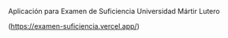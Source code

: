 Aplicación para Examen de Suficiencia
Universidad Mártir Lutero


(https://examen-suficiencia.vercel.app/)
